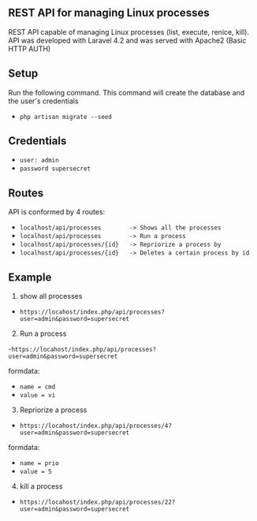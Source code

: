 
## REST API for managing Linux processes 

REST API capable of managing Linux processes (list, execute, renice, kill). API was developed with Laravel 4.2 and was served with Apache2 (Basic HTTP AUTH)

## Setup

Run the following command. This command will create the database and the user's credentials

- `php artisan migrate --seed`

## Credentials

- `user: admin`
- `password supersecret`

## Routes

API is conformed by 4 routes:

- `localhost/api/processes        -> Shows all the processes`
- `localhost/api/processes        -> Run a process`
- `localhost/api/processes/{id}   -> Repriorize a process by`
- `localhost/api/processes/{id}   -> Deletes a certain process by id`


## Example

1. show all processes

- `https://locahost/index.php/api/processes?user=admin&password=supersecret`

2. Run a process

-`https://locahost/index.php/api/processes?user=admin&password=supersecret`

formdata:
- `name = cmd` 
- `value = vi`

3. Repriorize a process

- `https://locahost/index.php/api/processes/4?user=admin&password=supersecret`

formdata:
- `name = prio` 
- `value = 5`

4. kill a process

- `https://locahost/index.php/api/processes/22?user=admin&password=supersecret`


